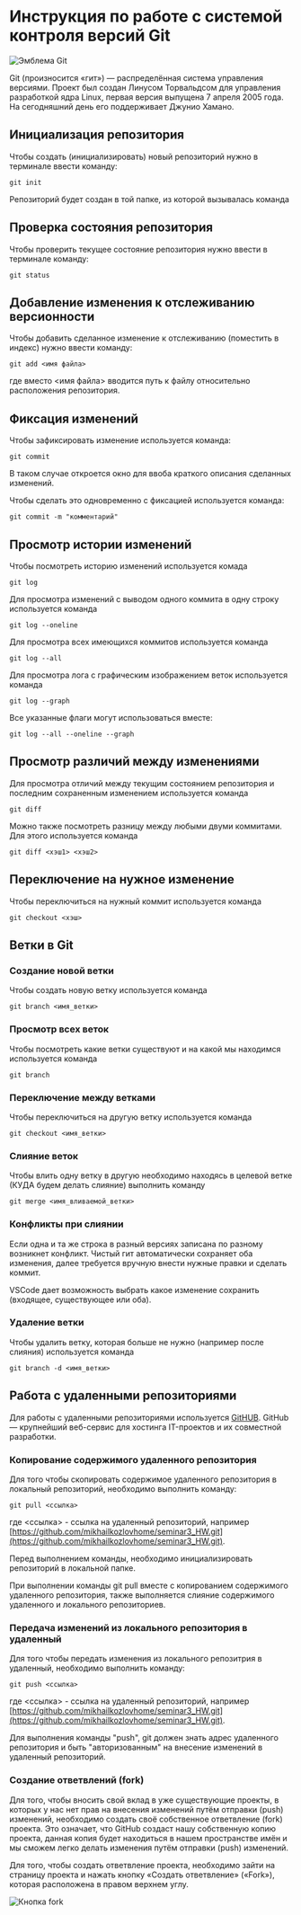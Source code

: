 # **Инструкция по работе с системой контроля версий Git**

![Эмблема Git](git.jpg)

Git (произносится «гит») — распределённая система управления версиями. Проект был создан Линусом Торвальдсом для управления разработкой ядра Linux, первая версия выпущена 7 апреля 2005 года. На сегодняшний день его поддерживает Джунио Хамано.

## Инициализация репозитория

Чтобы создать (инициализировать) новый репозиторий нужно в терминале ввести команду:

    git init

Репозиторий будет создан в той папке, из которой вызывалась команда

## Проверка состояния репозитория

Чтобы проверить текущее состояние репозитория нужно ввести в терминале команду:

    git status

## Добавление изменения к отслеживанию версионности

Чтобы добавить сделанное изменение к отслеживанию (поместить в индекс) нужно ввести команду:

    git add <имя файла>

где вместо <имя файла> вводится путь к файлу относительно расположения репозитория.

## Фиксация изменений

Чтобы зафиксировать изменение используется команда:

    git commit

В таком случае откроется окно для ввоба краткого описания сделанных изменений.

Чтобы сделать это одновременно с фиксацией используется команда:

    git commit -m "комментарий"

## Просмотр истории изменений

Чтобы посмотреть историю изменений используется комада

    git log

Для просмотра изменений с выводом одного коммита в одну строку используется команда

    git log --oneline

Для просмотра всех имеющихся коммитов используется команда

    git log --all

Для просмотра лога с графическим изображением веток используется команда

    git log --graph

Все указанные флаги могут использоваться вместе:

    git log --all --oneline --graph

## Просмотр различий между изменениями

Для просмотра отличий между текущим состоянием репозитория и последним сохраненным изменением используется команда

    git diff

Можно также посмотреть разницу между любыми двуми коммитами. Для этого используется команда

    git diff <хэш1> <хэш2>

## Переключение на нужное изменение

Чтобы переключиться на нужный коммит используется команда

    git checkout <хэш>

## Ветки в Git

### Создание новой ветки

Чтобы создать новую ветку используется команда

    git branch <имя_ветки>

### Просмотр всех веток

Чтобы посмотреть какие ветки существуют и на какой мы находимся используется команда

    git branch

### Переключение между ветками

Чтобы переключиться на другую ветку используется команда

    git checkout <имя_ветки>

### Слияние веток

Чтобы влить одну ветку в другую необходимо находясь в целевой ветке (КУДА будем делать слияние) выполнить команду

    git merge <имя_вливаемой_ветки>

### Конфликты при слиянии

Если одна и та же строка в разный версиях записана по разному возникнет конфликт.
Чистый гит автоматически сохраняет оба изменения, далее требуется вручную внести нужные правки и сделать коммит.

VSСode дает возможность выбрать какое изменение сохранить (входящее, существующее или оба).

### Удаление ветки

Чтобы удалить ветку, которая больше не нужно (например после слияния) используется команда

    git branch -d <имя_ветки>

## Работа с удаленными репозиториями

Для работы с удаленными репозиториями используется [GitHUB](https://github.com/). GitHub — крупнейший веб-сервис для хостинга IT-проектов и их совместной разработки.

### Копирование содержимого удаленного репозитория

Для того чтобы скопировать содержимое удаленного репозитория в локальный репозиторий, необходимо выполнить команду:

    git pull <ссылка>

где <ссылка> - ссылка на удаленный репозиторий, например [https://github.com/mikhailkozlovhome/seminar3_HW.git](https://github.com/mikhailkozlovhome/seminar3_HW.git).

Перед выполнением команды, необходимо инициализировать репозиторий в локальной папке.

При выполнении команды git pull вместе с копированием содержимого удаленного репозитория, также выполняется слияние содержимого удаленного и локального репозиториев.

### Передача изменений из локального репозитория в удаленный

Для того чтобы передать изменения из локального репозитрия в удаленный, необходимо выполнить команду:

    git push <ссылка>

где <ссылка> - ссылка на удаленный репозиторий, например [https://github.com/mikhailkozlovhome/seminar3_HW.git](https://github.com/mikhailkozlovhome/seminar3_HW.git).

Для выполнения команды "push", git должен знать адрес удаленного репозитория и быть "авторизованным" на внесение изменений в удаленный репозиторий.

### Создание ответвлений (fork)

Для того, чтобы вносить свой вклад в уже существующие проекты, в которых у нас нет прав на внесения изменений путём отправки (push) изменений, необходимо создать своё собственное ответвление (fork) проекта. Это означает, что GitHub создаст нашу собственную копию проекта, данная копия будет находиться в нашем пространстве имён и мы сможем легко делать изменения путём отправки (push) изменений.

Для того, чтобы создать ответвление проекта, необходимо зайти на страницу проекта и нажать кнопку «Создать ответвление» («Fork»), которая расположена в правом верхнем углу.

![Кнопка fork](fork.jpg)